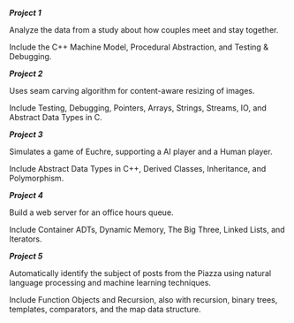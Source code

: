 ***Project 1***

Analyze the data from a study about how couples meet and stay together.

Include the C++ Machine Model, Procedural Abstraction, and Testing & Debugging.

***Project 2***

Uses seam carving algorithm for content-aware resizing of images.

Include Testing, Debugging, Pointers, Arrays, Strings, Streams, IO, and Abstract Data Types in C.

***Project 3***

Simulates a game of Euchre, supporting a AI player and a Human player.

Include Abstract Data Types in C++, Derived Classes, Inheritance, and Polymorphism.

***Project 4***

Build a web server for an office hours queue.

Include Container ADTs, Dynamic Memory, The Big Three, Linked Lists, and Iterators.

***Project 5***

Automatically identify the subject of posts from the Piazza using natural language processing and machine learning techniques.

Include Function Objects and Recursion, also with recursion, binary trees, templates, comparators, and the map data structure.
